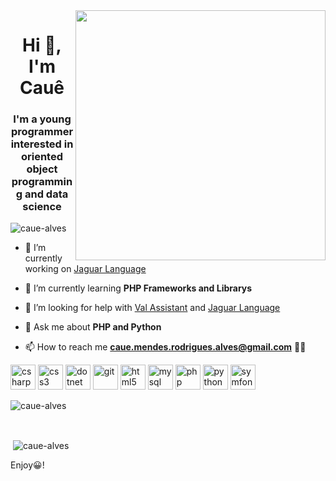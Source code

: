 <img align="right" width="400" height="400" src="https://hypescience.com/wp-content/uploads/2017/03/c%C3%B3digo-intelig%C3%AAncia-artificial.jpeg">
<h1 align="center">Hi 👋, I'm Cauê</h1>
<h3 align="center">I'm a young programmer interested in oriented object programming and data science</h3>

<p align="left"> <img src="https://komarev.com/ghpvc/?username=caue-alves" alt="caue-alves" /> </p>

- 🔭 I’m currently working on [Jaguar Language](https://github.com/caue-alves/Linguagem-Jaguar)

- 🌱 I’m currently learning **PHP Frameworks and Librarys**

- 🤝 I’m looking for help with [Val Assistant](https://github.com/Val-Assistant/Val-Core) and [Jaguar Language](https://github.com/caue-alves/Linguagem-Jaguar)

- 💬 Ask me about **PHP and Python**

- 📫 How to reach me **caue.mendes.rodrigues.alves@gmail.com** 📧📮



<p align="left"><img src="https://devicons.github.io/devicon/devicon.git/icons/csharp/csharp-original.svg" alt="csharp" width="40" height="40"/> <img src="https://devicons.github.io/devicon/devicon.git/icons/css3/css3-original-wordmark.svg" alt="css3" width="40" height="40"/> <img src="https://devicons.github.io/devicon/devicon.git/icons/dot-net/dot-net-original-wordmark.svg" alt="dotnet" width="40" height="40"/> <img src="https://www.vectorlogo.zone/logos/git-scm/git-scm-icon.svg" alt="git" width="40" height="40"/> <img src="https://devicons.github.io/devicon/devicon.git/icons/html5/html5-original-wordmark.svg" alt="html5" width="40" height="40"/> <img src="https://devicons.github.io/devicon/devicon.git/icons/mysql/mysql-original-wordmark.svg" alt="mysql" width="40" height="40"/> <img src="https://devicons.github.io/devicon/devicon.git/icons/php/php-original.svg" alt="php" width="40" height="40"/> <img src="https://devicons.github.io/devicon/devicon.git/icons/python/python-original.svg" alt="python" width="40" height="40"/> <img src="https://symfony.com/logos/symfony_black_03.svg" alt="symfony" width="40" height="40"/></p><p><img align="center" src="https://github-readme-stats.vercel.app/api/top-langs/?username=caue-alves&layout=compact" alt="caue-alves" /></p>
<br>
<p>&nbsp;<img align="center" src="https://github-readme-stats.vercel.app/api?username=caue-alves&show_icons=true&count_private=true" alt="caue-alves" /></p>

Enjoy😀!
